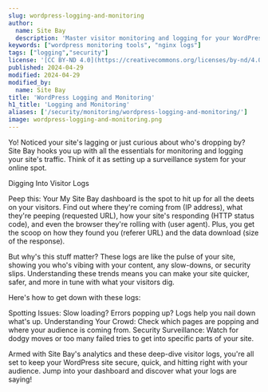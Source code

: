 ```yaml
---
slug: wordpress-logging-and-monitoring
author:
  name: Site Bay
  description: 'Master visitor monitoring and logging for your WordPress site.'
keywords: ["wordpress monitoring tools", "nginx logs"]
tags: ["logging","security"]
license: '[CC BY-ND 4.0](https://creativecommons.org/licenses/by-nd/4.0)'
published: 2024-04-29
modified: 2024-04-29
modified_by:
  name: Site Bay
title: 'WordPress Logging and Monitoring'
h1_title: 'Logging and Monitoring'
aliases: ['/security/monitoring/wordpress-logging-and-monitoring/']
image: wordpress-logging-and-monitoring.png
---
```


Yo! Noticed your site's lagging or just curious about who's dropping by? Site Bay hooks you up with all the essentials for monitoring and logging your site's traffic. Think of it as setting up a surveillance system for your online spot.

Digging Into Visitor Logs

Peep this: Your My Site Bay dashboard is the spot to hit up for all the deets on your visitors. Find out where they're coming from (IP address), what they're peeping (requested URL), how your site's responding (HTTP status code), and even the browser they're rolling with (user agent). Plus, you get the scoop on how they found you (referer URL) and the data download (size of the response).

But why's this stuff matter? These logs are like the pulse of your site, showing you who's vibing with your content, any slow-downs, or security slips. Understanding these trends means you can make your site quicker, safer, and more in tune with what your visitors dig.

Here's how to get down with these logs:

Spotting Issues: Slow loading? Errors popping up? Logs help you nail down what's up.
Understanding Your Crowd: Check which pages are popping and where your audience is coming from.
Security Surveillance: Watch for dodgy moves or too many failed tries to get into specific parts of your site.

Armed with Site Bay's analytics and these deep-dive visitor logs, you're all set to keep your WordPress site secure, quick, and hitting right with your audience. Jump into your dashboard and discover what your logs are saying!